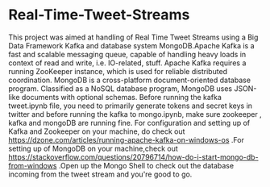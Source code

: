 # Real-Time-Tweet-Streams 
This project was aimed at handling of Real Time Tweet Streams using a Big Data Framework Kafka and database system MongoDB.Apache Kafka is a fast and scalable messaging queue, capable of handling heavy loads in context of read and write, i.e. IO-related, stuff. Apache Kafka requires a running ZooKeeper instance, which is used for reliable distributed coordination. MongoDB is a cross-platform document-oriented database program. Classified as a NoSQL database program, MongoDB uses JSON-like documents with optional schemas.
Before running the kafka tweet.ipynb file, you need to primarily generate tokens and secret keys in twitter and before running the kafka to mongo.ipynb, make sure zookeeper , kafka and mongoDB are running fine. For configuration and setting up of Kafka and Zookeeper on your machine, do check out https://dzone.com/articles/running-apache-kafka-on-windows-os .For setting up of MongoDB on your machine,check out https://stackoverflow.com/questions/20796714/how-do-i-start-mongo-db-from-windows .Open up the Mongo Shell to check out the database incoming from the tweet stream and you're good to go. 
